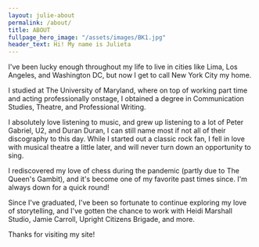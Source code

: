 ```yaml
---
layout: julie-about
permalink: /about/
title: ABOUT
fullpage_hero_image: "/assets/images/BK1.jpg"
header_text: Hi! My name is Julieta
---
```

I've been lucky enough throughout my life to live in cities like Lima, Los Angeles, and Washington DC, but now I get to call New York City my home. 

I studied at The University of Maryland, where on top of working part time and acting professionally onstage, I obtained a degree in Communication Studies, Theatre, and Professional Writing.

I absolutely love listening to music, and grew up listening to a lot of Peter Gabriel, U2, and Duran Duran, I can still name most if not all of their discography to this day. While I started out a classic rock fan, I fell in love with musical theatre a little later, and will never turn down an opportunity to sing.

I rediscovered my love of chess during the pandemic (partly due to The Queen's Gambit), and it's become one of my favorite past times since. I'm always down for a quick round!

Since I've graduated, I've been so fortunate to continue exploring my love of storytelling, and I've gotten the chance to work with Heidi Marshall Studio, Jamie Carroll, Upright Citizens Brigade, and more.

Thanks for visiting my site!
